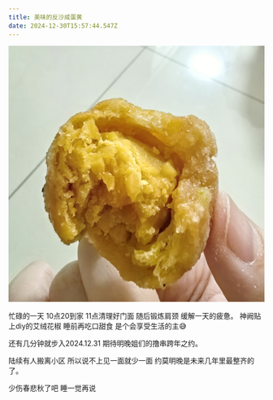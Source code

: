 ```yaml
---
title: 美味的反沙咸蛋黄
date: 2024-12-30T15:57:44.547Z
---
```


![IMG_20241230_234536.jpg](https://github.com/liliandear/tinymind-blog/blob/main/assets/images/2024-12-30/1735573766418.jpg?raw=true)

忙碌的一天 10点20到家 
11点清理好门面 随后锻炼肩颈 缓解一天的疲惫。
神阙贴上diy的艾绒花椒
睡前再吃口甜食 是个会享受生活的主😅

还有几分钟就步入2024.12.31 
期待明晚姐们的撸串跨年之约。

陆续有人搬离小区 所以说不上见一面就少一面 约莫明晚是未来几年里最整齐的了。

少伤春悲秋了吧 睡一觉再说